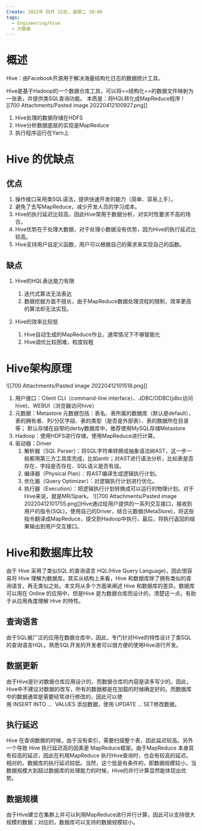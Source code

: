 ```yaml
---
Create: 2022年 四月 12日, 星期二 10:06
tags: 
  - Engineering/hive
  - 大数据
---
```


# 概述

Hive：由Facebook开源用于解决海量结构化日志的数据统计工具。
 
Hive是基于Hadoop的一个数据仓库工具，可以将==结构化==的数据文件映射为一张表，并提供类SQL查询功能。
本质是：将HQL转化成MapReduce程序
![[700 Attachments/Pasted image 20220412100927.png]]

 
1. Hive处理的数据存储在HDFS
2. Hive分析数据底层的实现是MapReduce
3. 执行程序运行在Yarn上

# Hive 的优缺点
## 优点
1. 操作接口采用类SQL语法，提供快速开发的能力（简单、容易上手）。
2. 避免了去写MapReduce，减少开发人员的学习成本。
3. Hive的执行延迟比较高，因此Hive常用于数据分析，对实时性要求不高的场合。
4. Hive优势在于处理大数据，对于处理小数据没有优势，因为Hive的执行延迟比较高。
5. Hive支持用户自定义函数，用户可以根据自己的需求来实现自己的函数。

## 缺点
 
1. Hive的HQL表达能力有限
	1. 迭代式算法无法表达
	2. 数据挖掘方面不擅长，由于MapReduce数据处理流程的限制，效率更高的算法却无法实现。

2. Hive的效率比较低
	1. Hive自动生成的MapReduce作业，通常情况下不够智能化
	2. Hive调优比较困难，粒度较粗


# Hive架构原理
![[700 Attachments/Pasted image 20220412101518.png]]

1. 用户接口：Client
	CLI（command-line interface）、JDBC/ODBC(jdbc访问hive)、WEBUI（浏览器访问hive）
2. 元数据：Metastore
	元数据包括：表名、表所属的数据库（默认是default）、表的拥有者、列/分区字段、表的类型（是否是外部表）、表的数据所在目录等；
	默认存储在自带的derby数据库中，推荐使用MySQL存储Metastore
3. Hadoop：使用HDFS进行存储，使用MapReduce进行计算。
4. 驱动器：Driver
	1. 解析器（SQL Parser）：将SQL字符串转换成抽象语法树AST，这一步一般都用第三方工具库完成，比如antlr；对AST进行语法分析，比如表是否存在、字段是否存在、SQL语义是否有误。
	2. 编译器（Physical Plan）：将AST编译生成逻辑执行计划。
	3. 优化器（Query Optimizer）：对逻辑执行计划进行优化。
	4. 执行器（Execution）：把逻辑执行计划转换成可以运行的物理计划。对于Hive来说，就是MR/Spark。 ![[700 Attachments/Pasted image 20220412101755.png]]Hive通过给用户提供的一系列交互接口，接收到用户的指令(SQL)，使用自己的Driver，结合元数据(MetaStore)，将这些指令翻译成MapReduce，提交到Hadoop中执行，最后，将执行返回的结果输出到用户交互接口。


# Hive和数据库比较
由于 Hive 采用了类似SQL 的查询语言 HQL(Hive Query Language)，因此很容易将 Hive 理解为数据库。其实从结构上来看，Hive 和数据库除了拥有类似的查询语言，再无类似之处。本文将从多个方面来阐述 Hive 和数据库的差异。数据库可以用在 Online 的应用中，但是Hive 是为数据仓库而设计的，清楚这一点，有助于从应用角度理解 Hive 的特性。

## 查询语言
由于SQL被广泛的应用在数据仓库中，因此，专门针对Hive的特性设计了类SQL的查询语言HQL。熟悉SQL开发的开发者可以很方便的使用Hive进行开发。

## 数据更新
由于Hive是针对数据仓库应用设计的，而数据仓库的内容是读多写少的。因此，Hive中不建议对数据的改写，所有的数据都是在加载的时候确定好的。而数据库中的数据通常是需要经常进行修改的，因此可以使用 INSERT INTO …  VALUES 添加数据，使用 UPDATE … SET修改数据。

## 执行延迟
Hive 在查询数据的时候，由于没有索引，需要扫描整个表，因此延迟较高。另外一个导致 Hive 执行延迟高的因素是 MapReduce框架。由于MapReduce 本身具有较高的延迟，因此在利用MapReduce 执行Hive查询时，也会有较高的延迟。相对的，数据库的执行延迟较低。当然，这个低是有条件的，即数据规模较小，当数据规模大到超过数据库的处理能力的时候，Hive的并行计算显然能体现出优势。

## 数据规模
由于Hive建立在集群上并可以利用MapReduce进行并行计算，因此可以支持很大规模的数据；对应的，数据库可以支持的数据规模较小。




